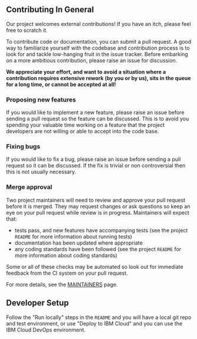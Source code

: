## Contributing In General

Our project welcomes external contributions! If you have an itch, please
feel free to scratch it.

To contribute code or documentation, you can submit a pull request.  A 
good way to familiarize yourself with the codebase and contribution process is
to look for and tackle low-hanging fruit in the issue tracker. Before embarking on
a more ambitious contribution, please raise an issue for discussion.

**We appreciate your effort, and want to avoid a situation where a contribution
requires extensive rework (by you or by us), sits in the queue for a long time,
or cannot be accepted at all!**

### Proposing new features

If you would like to implement a new feature, please raise an issue before sending a pull
request so the feature can be discussed. This is to avoid you spending your
valuable time working on a feature that the project developers are not willing
or able to accept into the code base.

### Fixing bugs

If you would like to fix a bug, please raise an issue before sending a pull
request so it can be discussed. If the fix is trivial or non controversial then
this is not usually necessary.

### Merge approval

Two project maintainers will need to review and approve your pull request before it
is merged.  They may request changes or ask questions so keep an eye on your pull
request while review is in progress.  Maintainers will expect that:

 - tests pass, and new features have accompanying tests (see the project `README` for more information about running tests)
 - documentation has been updated where appropriate
 - any coding standards have been followed (see the project `README` for more information about coding standards)

Some or all of these checks may be automated so look out for immediate feedback from the
CI system on your pull request.

For more details, see the [MAINTAINERS](MAINTAINERS.md) page.

## Developer Setup

Follow the "Run locally" steps in the `README` and you will have a local git repo 
and test environment, or use "Deploy to IBM Cloud" and you can use the IBM Cloud DevOps environment.